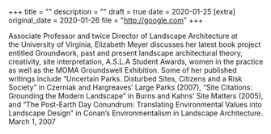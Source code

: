 +++
title = ""
description = ""
draft = true
date = 2020-01-25
[extra]
original_date = 2020-01-26
file = "http://google.com"
+++

Associate Professor and twice Director of Landscape Architecture at the University of Virginia, Elizabeth Meyer discusses her latest book project entitled Groundwork, past and present landscape architectural theory, creativity, site interpretation, A.S.L.A Student Awards, women in the practice as well as the MOMA Groundswell Exhibition. Some of her published writings include “Uncertain Parks. Disturbed Sites, Citizens and a Risk Society” in Czerniak and Hargreaves’ Large Parks (2007), “Site Citations: Grounding the Modern Landscape” in Burns and Kahns’ Site Matters (2005), and “The Post-Earth Day Conundrum: Translating Environmental Values into Landscape Design” in Conan’s Environmentalism in Landscape Architecture. March 1, 2007
